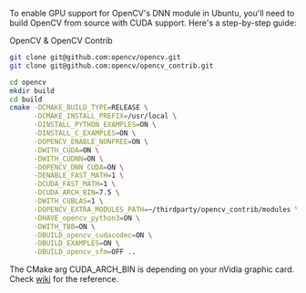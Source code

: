 To enable GPU support for OpenCV's DNN module in Ubuntu, you'll need to build OpenCV from source with CUDA support. Here's a step-by-step guide:

OpenCV & OpenCV Contrib
```bash
git clone git@github.com:opencv/opencv.git
git clone git@github.com:opencv/opencv_contrib.git
```

```bash
cd opencv
mkdir build
cd build
cmake -DCMAKE_BUILD_TYPE=RELEASE \
      -DCMAKE_INSTALL_PREFIX=/usr/local \
      -DINSTALL_PYTHON_EXAMPLES=ON \
      -DINSTALL_C_EXAMPLES=ON \
      -DOPENCV_ENABLE_NONFREE=ON \
      -DWITH_CUDA=ON \
      -DWITH_CUDNN=ON \
      -DOPENCV_DNN_CUDA=ON \
      -DENABLE_FAST_MATH=1 \
      -DCUDA_FAST_MATH=1 \
      -DCUDA_ARCH_BIN=7.5 \
      -DWITH_CUBLAS=1 \
      -DOPENCV_EXTRA_MODULES_PATH=~/thirdparty/opencv_contrib/modules \
      -DHAVE_opencv_python3=ON \
      -DWITH_TBB=ON \
      -DBUILD_opencv_cudacodec=ON \
      -DBUILD_EXAMPLES=ON \
      -DBUILD_opencv_sfm=OFF ..
```
The CMake arg CUDA\_ARCH\_BIN is depending on your nVidia graphic card. Check [wiki](https://en.wikipedia.org/wiki/CUDA) for the reference.


<!-- g++ -O3 cpp/yolo.cpp -o yolo_example -I/usr/local/include/opencv4 -L/usr/local/lib -lopencv_stitching -lopencv_alphamat -lopencv_aruco -lopencv_barcode -lopencv_bgsegm -lopencv_bioinspired -lopencv_ccalib -lopencv_dnn_objdetect -lopencv_dnn_superres -lopencv_dpm -lopencv_face -lopencv_freetype -lopencv_fuzzy -lopencv_hdf -lopencv_hfs -lopencv_img_hash -lopencv_intensity_transform -lopencv_line_descriptor -lopencv_mcc -lopencv_quality -lopencv_rapid -lopencv_reg -lopencv_rgbd -lopencv_saliency -lopencv_shape -lopencv_stereo -lopencv_structured_light -lopencv_phase_unwrapping -lopencv_superres -lopencv_optflow -lopencv_surface_matching -lopencv_tracking -lopencv_highgui -lopencv_datasets -lopencv_text -lopencv_plot -lopencv_ml -lopencv_videostab -lopencv_videoio -lopencv_viz -lopencv_wechat_qrcode -lopencv_ximgproc -lopencv_video -lopencv_xobjdetect -lopencv_objdetect -lopencv_calib3d -lopencv_imgcodecs -lopencv_features2d -lopencv_dnn -lopencv_flann -lopencv_xphoto -lopencv_photo -lopencv_imgproc -lopencv_core -->

